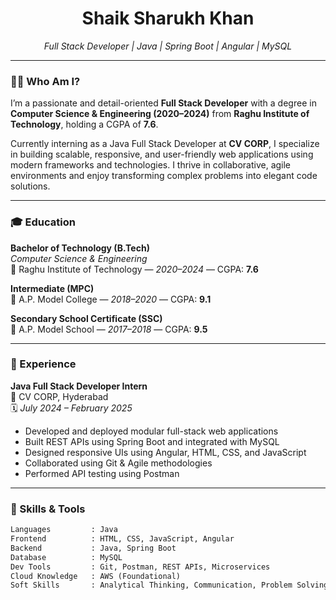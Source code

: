 <h1 align="center" style="border-bottom: none;">Shaik Sharukh Khan</h1>
<p align="center"><i>Full Stack Developer | Java | Spring Boot | Angular | MySQL</i></p>

---

### 🧑‍💼 Who Am I?

I’m a passionate and detail-oriented **Full Stack Developer** with a degree in **Computer Science & Engineering (2020–2024)** from **Raghu Institute of Technology**, holding a CGPA of **7.6**.  

Currently interning as a Java Full Stack Developer at **CV CORP**, I specialize in building scalable, responsive, and user-friendly web applications using modern frameworks and technologies. I thrive in collaborative, agile environments and enjoy transforming complex problems into elegant code solutions.

---

### 🎓 Education

**Bachelor of Technology (B.Tech)**  
*Computer Science & Engineering*  
📍 Raghu Institute of Technology — *2020–2024* — CGPA: **7.6**

**Intermediate (MPC)**  
📍 A.P. Model College — *2018–2020* — CGPA: **9.1**

**Secondary School Certificate (SSC)**  
📍 A.P. Model School — *2017–2018* — CGPA: **9.5**

---

### 💼 Experience

**Java Full Stack Developer Intern**  
📍 CV CORP, Hyderabad  
🗓️ *July 2024 – February 2025*

- Developed and deployed modular full-stack web applications
- Built REST APIs using Spring Boot and integrated with MySQL
- Designed responsive UIs using Angular, HTML, CSS, and JavaScript
- Collaborated using Git & Agile methodologies
- Performed API testing using Postman

---

### 🧠 Skills & Tools

```txt
Languages         : Java
Frontend          : HTML, CSS, JavaScript, Angular
Backend           : Java, Spring Boot
Database          : MySQL
Dev Tools         : Git, Postman, REST APIs, Microservices
Cloud Knowledge   : AWS (Foundational)
Soft Skills       : Analytical Thinking, Communication, Problem Solving, Teamwork
